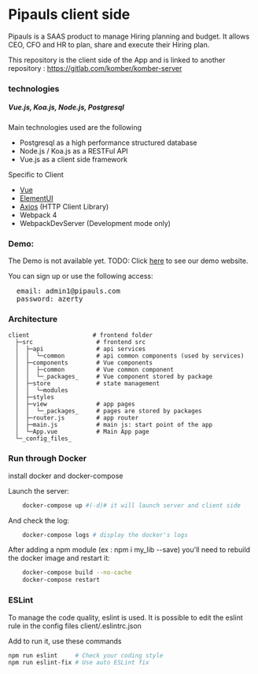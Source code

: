 # Pipauls client side

Pipauls is a SAAS product to manage Hiring planning and budget. It allows CEO, CFO and HR to plan, share and execute their Hiring plan.

This repository is the client side of the App and is linked to another repository :
https://gitlab.com/komber/komber-server

### technologies
##### Vue.js, Koa.js, Node.js, Postgresql

Main technologies used are the following
 * Postgresql as a high performance structured database
 * Node.js / Koa.js as a RESTFul API
 * Vue.js as a client side framework

Specific to Client
   - [Vue](https://vuejs.org/)
   - [ElementUI](https://element.eleme.io/#/en-US)
   - [Axios](https://github.com/axios/axios) (HTTP Client Library)
   - Webpack 4
   - WebpackDevServer (Development mode only)

### Demo:
The Demo is not available yet.
TODO: Click [here](http://demo.pipauls.com) to see our demo website.

You can sign up or use the following access:
<pre>
  email: admin1@pipauls.com
  password: azerty
</pre>


### Architecture

    client                  # frontend folder
      ├─src                  # frontend src
      │  ├─api               # api services
      │  │  └─common         # api common components (used by services)
      │  ├─components        # Vue components
      │  │  ├─common         # Vue common component
      │  │  └─_packages_     # Vue component stored by package
      │  ├─store             # state management
      │  │  └─modules
      │  ├─styles
      │  ├─view              # app pages
      │  │  └─_packages_     # pages are stored by packages
      │  ├─router.js         # app router
      │  ├─main.js           # main js: start point of the app
      │  └─App.vue           # Main App page
      └─_config_files_

### Run through Docker

install docker and docker-compose

Launch the server:

```bash
    docker-compose up #(-d)# it will launch server and client side
```

And check the log:

```bash
    docker-compose logs # display the docker's logs
```

After adding a npm module (ex : npm i my_lib --save) you'll need to rebuild the docker image and restart it:

```bash
    docker-compose build --no-cache
    docker-compose restart
```

### ESLint

To manage the code quality, eslint is used.
It is possible to edit the eslint rule in the config files client/.eslintrc.json

Add to run it, use these commands
```bash
npm run eslint     # Check your coding style
npm run eslint-fix # Use auto ESLint fix
```
